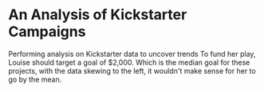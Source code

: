 # An Analysis of Kickstarter Campaigns
Performing analysis on Kickstarter data to uncover trends
To fund her play, Louise should target a goal of $2,000. Which is the median goal for these projects, with the data skewing to the left, it wouldn't make sense for her to go by the mean.
